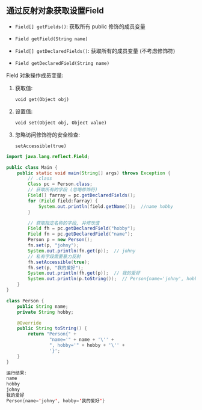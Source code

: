 ## 通过反射对象获取设置Field

+ `Field[] getFields()`: 获取所有 public 修饰的成员变量  

+ `Field getField(String name)`

  

+ `Field[] getDeclaredFields()`: 获取所有的成员变量 (不考虑修饰符)

+ `Field getDeclaredField(String name)`



Field 对象操作成员变量: 

1. 获取值:

   `void get(Object obj)`

2. 设置值:

   `void set(Object obj, Object value)`

3. 忽略访问修饰符的安全检查:

   `setAccessible(true)`

   


```java
import java.lang.reflect.Field;

public class Main {
    public static void main(String[] args) throws Exception {
        // .class
        Class pc = Person.class;
        // 获取所有的字段 (忽略修饰符)
        Field[] farray = pc.getDeclaredFields();
        for (Field field:farray) {
            System.out.println(field.getName());  //name hobby
        }

        // 获取指定名称的字段, 并修改值
        Field fh = pc.getDeclaredField("hobby");
        Field fn = pc.getDeclaredField("name");
        Person p = new Person();
        fn.set(p, "johny");
        System.out.println(fn.get(p));  // johny
        // 私有字段需要暴力反射
        fh.setAccessible(true);
        fh.set(p, "我的爱好");
        System.out.println(fh.get(p));  // 我的爱好
        System.out.println(p.toString());  // Person{name='johny', hobby='我的爱好'}
    }
}

class Person {
    public String name;
    private String hobby;

    @Override
    public String toString() {
        return "Person{" +
                "name='" + name + '\'' +
                ", hobby='" + hobby + '\'' +
                '}';
    }
}

运行结果:
name
hobby
johny
我的爱好
Person{name='johny', hobby='我的爱好'}
```

